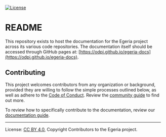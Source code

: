 <!-- SPDX-License-Identifier: CC-BY-4.0 -->
<!-- Copyright Contributors to the Egeria project. -->

[![License](https://img.shields.io/badge/license-CC--BY--4.0-green)](LICENSE)

# README

This repository exists to host the documentation for the Egeria project across its various code repositories. The documentation itself should be accessed through GitHub pages at: [https://odpi.github.io/egeria-docs](https://odpi.github.io/egeria-docs).

## Contributing

This project welcomes contributors from any organization or background, provided they are willing to follow the simple processes outlined below, as well as adhere to the [Code of Conduct](https://github.com/odpi/specs/wiki/ODPi-Code-of-Conduct). Review the [community guide](https://odpi.github.io/egeria-docs/guides/community/) to find out more.

To review how to specifically contribute to the documentation, review our [documentation guide](https://odpi.github.io/egeria-docs/guides/documentation).

----
License: [CC BY 4.0](https://creativecommons.org/licenses/by/4.0/),
Copyright Contributors to the Egeria project.
